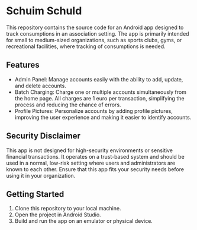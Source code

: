 # Schuim Schuld
This repository contains the source code for an Android app designed to track consumptions in an association setting. The app is primarily intended for small to medium-sized organizations, such as sports clubs, gyms, or recreational facilities, where tracking of consumptions is needed.

## Features
<ul>
  <li>Admin Panel: Manage accounts easily with the ability to add, update, and delete accounts.</li>
  <li>Batch Charging: Charge one or multiple accounts simultaneously from the home page. All charges are 1 euro per transaction, simplifying the process and reducing the chance of errors.</li>
  <li>Profile Pictures: Personalize accounts by adding profile pictures, improving the user experience and making it easier to identify accounts.</li>
</ul>

## Security Disclaimer
This app is not designed for high-security environments or sensitive financial transactions. It operates on a trust-based system and should be used in a normal, low-risk setting where users and administrators are known to each other. Ensure that this app fits your security needs before using it in your organization.

## Getting Started
<ol>
  <li>Clone this repository to your local machine.</li>
  <li>Open the project in Android Studio.</li>
  <li>Build and run the app on an emulator or physical device.</li>
</ol>
